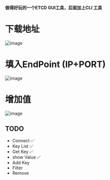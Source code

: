 **做得好玩的一个ETCD GUI工具，后面加上CLI 工具**

# 下载地址
![image](https://github.com/xuejiazhi/etcdii/assets/16795993/cd871869-42a9-4a00-93be-257789c46fe0)

# 填入EndPoint (IP+PORT)
![image](https://github.com/xuejiazhi/etcdii/assets/16795993/a9e3d786-dbcd-45ec-9330-bad25107465a)

# 增加值
![image](https://github.com/xuejiazhi/etcdii/assets/16795993/a34ad3d8-314c-4c3b-bd3e-379afcdc9159)


## TODO
-  Connect ✅
-  Key List ✅
-  Get Key ✅
-  show Value ✅
-  Add Key 
-  Filter
-  Remove

